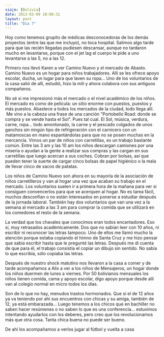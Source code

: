 ```yaml
---
viaje: [Bolivia]
date: 2013-03-09 10:00:31
layout: post
title: "Día 7"
---
```

Hoy como tenemos grupito de médicas desconocedoras de los demás proyectos (entre las que me incluyo), no toca hospital. Salimos algo tarde para que las recién llegadas pudiesen descansar, aunque no tardaron mucho en levantarse, porque con el jet lag el cuerpo le pide a uno levantarse a las 5, no a las 12.

Primero nos llevó Karen a ver Camino Nuevo y el mercado de Abasto. Camino Nuevo es un hogar para niños trabajadores. Allí se les ofrece apoyo escolar, ducha, un lugar para que laven su ropa... Uno de los voluntarios de la casa salió de allí, estudió, hizo la mili y ahora colabora con sus antiguos compañeros.

No sé si me impresionó más el mercado o el nivel académico de los niños. El mercado es como de película: un sitio enorme con puestos, puestos y más puestos. Abastece a todos los mercados de la ciudad, todo llega allí.  Me vino a la cabeza una frase de una canción "Portobello Road: donde se compra y se vende hasta el Sol". Pues tal cual. El Sol, música, verdura, carne, ropa... todo amontonado, la carne y el pescado colgados de unos ganchos sin ningún tipo de refrigeración con el carnicero con un matamoscas en mano espantándolas para que no se posen muchas en la mercancía. Vimos un par de niños con carretillas, es un trabajo bastante común. Entre las 3 am y las 10 am los niños descargan camiones por una miseria o ayudan a la gente a realizar sus compras y las cargan en sus carretillas que luego acercan a sus coches. Cobran por bolsas, así que pueden tener la suerte de cargar cinco bolsas de papel higiénico o la mala de llevar cinco de sacos de patatas.

Los niños de Camino Nuevo son ahora en su mayoría de la asociación de niños carretilleros y van al hogar una vez que acaban su trabajo en el mercado. Los voluntarios suelen ir a primera hora de la mañana para ver si consiguen convencerlos para que se acerquen al hogar. No es tarea fácil, muchos desconfían o no están interesados en ponerse a estudiar después de la jornada laboral. También hay dos voluntarios que van una vez a la semana al mercado a las 3 am para comprar la comida que se utilizará en los comedores el resto de la semana.

La verdad que los chavales que conocimos eran todos encantadores. Eso sí, muy retrasados académicamente. Dos que no sabían leer con 10 años, ni escribir ni reconocer las letras tampoco. Uno de ellos me llamó mucho la atención porque estaba copiando el himno de Santa Cruz y me hizo pensar que sabía escribir hasta que le pregunté las letras. Después me di cuenta de que para él, el trabajo consistía el copiar un dibujo sin sentido. No sabía lo que escribía, sólo copiaba las letras.

Después de nuestro shock matutino nos llevaron a la casa a comer y de tarde acompañamos a Alix a ver a los niños de Mensajeros, un hogar donde los niños duermen de lunes a viernes. Por 50 bolivianos mensuales los niños tienen comida, cama y apoyo escolar, digo apoyo porque desde allí van al colegio normal en micro todos los días.

Son de lo que no hay, menudos trastos hormonados. Que si el de 12 años ya va teniendo por ahí sus encuentros con chicas y su amiga, también de 12, ya está embarazada... Luego tenemos a los chicos que en bachiller no saben hacer resúmenes o no saben lo que es una conferencia... estuvimos intentando ayudarlos con los deberes, pero creo que los revolucionamos más que otra cosa. Tanta chica buena no puede ser bueno.

De ahí los acompañamos a verlos jugar al fútbol y vuelta a casa

<img src="#454" alt="" data-key="454">

<img src="https://lh5.ggpht.com/imCYrSOEw3Kc0_hldb56yCuxt-4MP6SjRY14C8QD6dAJtoJy2r2mdiPQ_3NjnN7Jr4V7xxPOP_HAUztzty0" alt="" data-key="7040185">

<img src="https://lh5.ggpht.com/eDVAweBldbSk_MUX26DvdV6QfuPYZJVeQOBXhT-27OMuyXSco3guS4649RsDqs11t9-tNhzHOe9siPnz52E" alt="" data-key="6070037">

<img src="https://lh5.ggpht.com/rPK3fvaSO3AHtJYVYQvOPB1eMDtxaEZEfMTLwmf0zJ2swier9rsGFiST8fMW-PZk3ZhcR3sVOAsPhg-KUY2q" alt="" data-key="2180186">